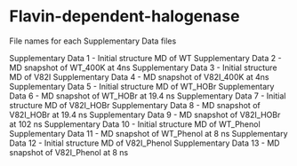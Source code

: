 # Flavin-dependent-halogenase

File names for each Supplementary Data files

Supplementary Data 1 - Initial structure MD of WT
Supplementary Data 2 - MD snapshot of WT_400K at 4ns
Supplementary Data 3 - Initial structure MD of V82I
Supplementary Data 4 - MD snapshot of V82I_400K at 4ns
Supplementary Data 5 - Initial structure MD of WT_HOBr
Supplementary Data 6 - MD snapshot of WT_HOBr at 19.4 ns
Supplementary Data 7 - Initial structure MD of V82I_HOBr
Supplementary Data 8 - MD snapshot of V82I_HOBr at 19.4 ns
Supplementary Data 9 - MD snapshot of V82I_HOBr at 102 ns
Supplementary Data 10 - Initial structure MD of WT_Phenol
Supplementary Data 11 - MD snapshot of WT_Phenol at 8 ns
Supplementary Data 12 - Initial structure MD of V82I_Phenol
Supplementary Data 13 - MD snapshot of V82I_Phenol at 8 ns
